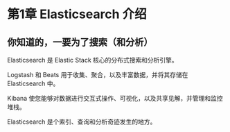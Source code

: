 # 第1章 Elasticsearch 介绍


## 你知道的，一要为了搜索（和分析）

Elasticsearch 是 Elastic Stack 核心的分布式搜索和分析引擎。

Logstash 和 Beats 用于收集、聚合，以及丰富数据，并将其存储在 Elasticsearch 中。

Kibana 使您能够对数据进行交互式操作、可视化，以及共享见解，并管理和监控堆栈。

Elasticsearch 是个索引、查询和分析奇迹发生的地方。

